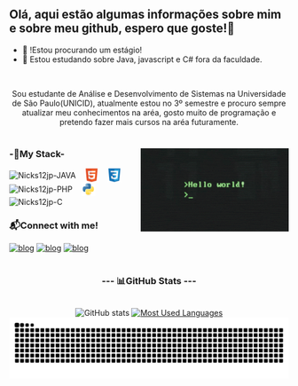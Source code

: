 ## Olá, aqui estão algumas informações sobre mim e sobre meu github, espero que goste!👋

<!-- Nicks12jp/Nicks12jp** is a ✨ _special_ ✨ repository because its `README.md` (this file) appears on your GitHub profile. -->

- 🔭 !Estou procurando um estágio!
- 🌱 Estou estudando sobre Java, javascript e C# fora da faculdade.

</br>

<p align="center">Sou estudante de Análise e Desenvolvimento de Sistemas na Universidade de São Paulo(UNICID), atualmente estou no 3º semestre e procuro sempre atualizar meu conhecimentos na aréa, gosto muito de programação e pretendo fazer mais cursos na aréa futuramente.

  
#

  <img align="right" alt="" height="150px" src="./src/Hello World.gif">
  
<h3 align="left">-🚀My Stack-</h3>
  <div align="left">
  <img align="center" alt="Nicks12jp-JAVA" height="25" src="https://cdn.jsdelivr.net/gh/devicons/devicon@latest/icons/java/java-original.svg">
  <img width="8"/>
  <img align="center" alt="Nicks12jp-HTML" height="25" src="https://raw.githubusercontent.com/devicons/devicon/master/icons/html5/html5-original.svg">
  <img width="8"/>
  <img align="center" alt="Nicks12jp-CSS" height="25" src="https://raw.githubusercontent.com/devicons/devicon/master/icons/css3/css3-original.svg">
  <img width="8"/>  
  <img align="center" alt="Nicks12jp-PHP" height="25" src="https://cdn.jsdelivr.net/gh/devicons/devicon@latest/icons/php/php-original.svg">
  <img width="8"/>
  <img align="center" alt="Nicks12jp-Python" height="25" src="https://raw.githubusercontent.com/devicons/devicon/master/icons/python/python-original.svg">
  <img width="8"/>
  <img align="center" alt="Nicks12jp-C" height="25" src="https://cdn.jsdelivr.net/gh/devicons/devicon@latest/icons/c/c-original.svg">
  </div>
  
<h3 alagin="left"> 📬Connect with me!</h3>

  [![blog](https://img.shields.io/badge/WhatsApp-25D366?style=for-the-badge&logo=whatsapp&logoColor=white)](http://wa.me/5511975876596)
  [![blog](https://img.shields.io/badge/Gmail-D14836?style=for-the-badge&logo=gmail&logoColor=white)](https://mail.google.com/mail/?view=cm&to=nicks12jp@gmail.com.com&su=Assunto%20do%20Email&body=Olá,%20quero%20entrar%20em%20contato!)
  [![blog](https://img.shields.io/badge/LinkedIn-0077B5?style=for-the-badge&logo=linkedin&logoColor=white)](https://www.linkedin.com/in/nicolas-da-silva-alves-0970a0327?utm_source=share&utm_campaign=share_via&utm_content=profile&utm_medium=android_app)

#

<div style="text-align: center;" align="center">
  <h3>--- 📊GitHub Stats ---</h3>
  <br>
  
  <img src="https://github-readme-stats-git-masterrstaa-rickstaa.vercel.app/api?username=Nicks12jp&hide_title=true&show_icons=true&include_all_commits=false&count_private=true&line_height=25&hide=issues&bg_color=000&title_color=FF00F6&text_color=FFF&border_radius=3&border_color=36123c&icon_color=FF00F6&theme=jolly" alt="GitHub stats">

  <a href="https://github.com/Nicks12jp/github-readme-stats">
    <img src="https://github-readme-stats-git-masterrstaa-rickstaa.vercel.app/api/top-langs/?username=Nicks12jp&line_height=10&card_width=290&layout=compact&hide_title=false&count_private=true&langs_count=4&show_icons=true&title_color=FF00F6&hide=html,scss,less&bg_color=000&text_color=8B8B8B&border_radius=3&border_color=561760&count_private=true" alt="Most Used Languages">
  </a>
</div>

<picture align="center">
  <source media="(prefers-color-scheme: dark)" srcset="https://raw.githubusercontent.com/nicks12jp/nicks12jp/output/github-contribution-grid-snake-dark.svg">
  <source media="(prefers-color-scheme: light)" srcset="https://raw.githubusercontent.com/nicks12jp/nicks12jp/output/github-contribution-grid-snake-dark.svg">
  <img align="center" alt="github contribution grid snake animation" src="https://raw.githubusercontent.com/nicks12jp/nicks12jp/output/github-contribution-grid-snake.svg">
</picture>
  
